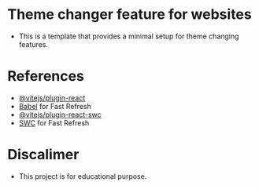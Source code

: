 # Theme changer feature for websites
- This is a template that provides a minimal setup for theme changing features.

# References

- [@vitejs/plugin-react](https://github.com/vitejs/vite-plugin-react/blob/main/packages/plugin-react/README.md)
- [Babel](https://babeljs.io/) for Fast Refresh
- [@vitejs/plugin-react-swc](https://github.com/vitejs/vite-plugin-react-swc)
- [SWC](https://swc.rs/) for Fast Refresh

# Discalimer

- This project is for educational purpose.
